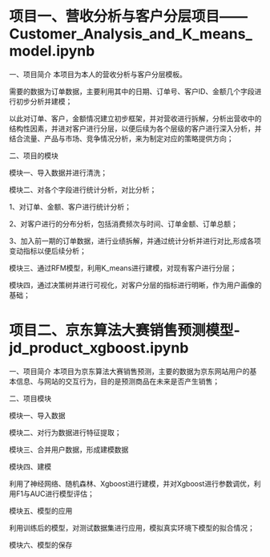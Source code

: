 # 项目一、营收分析与客户分层项目——Customer_Analysis_and_K_means_model.ipynb

一、项目简介
本项目为本人的营收分析与客户分层模板。

需要的数据为订单数据，主要利用其中的日期、订单号、客户ID、金额几个字段进行初步分析并建模；

以此对订单、客户，金额情况建立初步框架，并对营收进行拆解，分析出营收中的结构性因素，并进对客户进行分层，以便后续为各个层级的客户进行深入分析，并结合流量、产品与市场、竞争情况分析，来为制定对应的策略提供方向；


二、项目的模块

模块一、导入数据并进行清洗；

模块二、对各个字段进行统计分析，对比分析；

1、对订单、金额、客户进行统计分析；

2、对客户进行的分布分析，包括消费频次与时间、订单金额、订单总额；

3、加入前一期的订单数据，进行业绩拆解，并通过统计分析并进行对比,形成各项变动指标以便后续分析；

模块三、通过RFM模型，利用K_means进行建模，对现有客户进行分层；

模块四，通过决策树并进行可视化，对客户分层的指标进行明晰，作为用户画像的基础；





# 项目二、京东算法大赛销售预测模型-jd_product_xgboost.ipynb
一、项目简介
本项目为京东算法大赛销售预测，主要的数据为京东网站用户的基本信息、与网站的交互行为，目的是预测商品在未来是否产生销售；

二、项目模块

模块一、导入数据

模块二、对行为数据进行特征提取；

模块三、合并用户数据，形成建模数据

模块四、建模

利用了神经网络、随机森林、Xgboost进行建模，并对Xgboost进行参数调优，利用F1与AUC进行模型评估；

模块五、模型的应用

利用训练后的模型，对测试数据集进行应用，模拟真实环境下模型的拟合情况；

模块六、模型的保存
